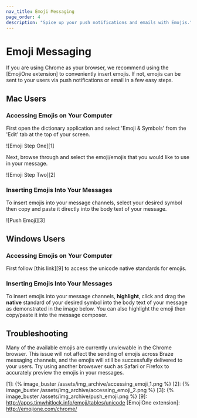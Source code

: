 ```yaml
---
nav_title: Emoji Messaging
page_order: 4
description: "Spice up your push notifications and emails with Emojis."
---
```

# Emoji Messaging

If you are using Chrome as your browser, we recommend using the [EmojiOne extension] to conveniently insert emojis. If not, emojis can be sent to your users via push notifications or email in a few easy steps.

## Mac Users

### Accessing Emojis on Your Computer

First open the dictionary application and select 'Emoji & Symbols' from the 'Edit' tab at the top of your screen.

![Emoji Step One][1]

Next, browse through and select the emoji/emojis that you would like to use in your message.

![Emoji Step Two][2]

### Inserting Emojis Into Your Messages

To insert emojis into your message channels, select your desired symbol then copy and paste it directly into the body text of your message.

![Push Emoji][3]

## Windows Users

### Accessing Emojis on Your Computer

First follow [this link][9] to access the unicode native standards for emojis.

### Inserting Emojis Into Your Messages

To insert emojis into your message channels, **highlight**, click and drag the __native__ standard of your desired symbol into the body text of your message as demonstrated in the image below. You can also highlight the emoji then copy/paste it into the message composer.

## Troubleshooting

Many of the available emojis are currently unviewable in the Chrome browser. This issue will not affect the sending of emojis across Braze messaging channels, and the emojis will still be successfully delivered to your users. Try using another browswer such as Safari or Firefox to accurately preview the emojis in your messages.

[1]: {% image_buster /assets/img_archive/accessing_emoji_1.png %}
[2]: {% image_buster /assets/img_archive/accessing_emoji_2.png %}
[3]: {% image_buster /assets/img_archive/push_emoji.png %}
[9]: http://apps.timwhitlock.info/emoji/tables/unicode
[EmojiOne extension]: http://emojione.com/chrome/
